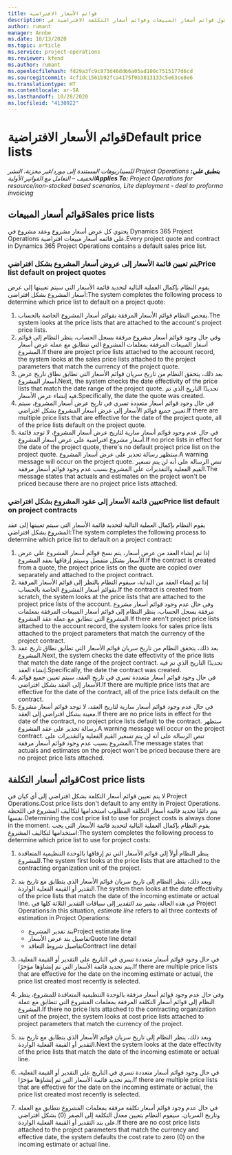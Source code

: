 ```yaml
---
title: قوائم الأسعار الافتراضية
description: يوفر هذا الموضوع معلومات حول قوائم أسعار المبيعات وقوائم أسعار التكلفة الافتراضية في Project Operations.
author: rumant
manager: Annbe
ms.date: 10/13/2020
ms.topic: article
ms.service: project-operations
ms.reviewer: kfend
ms.author: rumant
ms.openlocfilehash: fd29a3fc9c873d46dd66a05ad100c7515177d6cd
ms.sourcegitcommit: 4cf1dc1561b92fca4175f0b3813133c5e63ce8e6
ms.translationtype: HT
ms.contentlocale: ar-SA
ms.lasthandoff: 10/28/2020
ms.locfileid: "4130922"
---
```

# <a name="default-price-lists"></a><span data-ttu-id="e777c-103">قوائم الأسعار الافتراضية</span><span class="sxs-lookup"><span data-stu-id="e777c-103">Default price lists</span></span>

<span data-ttu-id="e777c-104">_**ينطبق علي:** ‏‫Project Operations للسيناريوهات المستندة إلى مورد/غير مخزنة‬، ‏‫النشر الخفيف – التعامل مع الفواتير الأولية‬_</span><span class="sxs-lookup"><span data-stu-id="e777c-104">_**Applies To:** Project Operations for resource/non-stocked based scenarios, Lite deployment - deal to proforma invoicing_</span></span>

## <a name="sales-price-lists"></a><span data-ttu-id="e777c-105">قوائم أسعار المبيعات</span><span class="sxs-lookup"><span data-stu-id="e777c-105">Sales price lists</span></span>

<span data-ttu-id="e777c-106">يحتوي كل عرض أسعار مشروع وعقد مشروع في Dynamics 365 Project Operations على قائمه أسعار مبيعات افتراضية.</span><span class="sxs-lookup"><span data-stu-id="e777c-106">Every project quote and contract in Dynamics 365 Project Operations contains a default sales price list.</span></span> 

### <a name="price-list-default-on-project-quotes"></a><span data-ttu-id="e777c-107">يتم تعيين قائمة الأسعار إلى عروض أسعار المشروع بشكل افتراضي</span><span class="sxs-lookup"><span data-stu-id="e777c-107">Price list default on project quotes</span></span>
<span data-ttu-id="e777c-108">يقوم النظام بإكمال العملية التالية لتحديد قائمة الأسعار التي سيتم تعيينها إلى عرض أسعار المشروع بشكل افتراضي:</span><span class="sxs-lookup"><span data-stu-id="e777c-108">The system completes the following process to determine which price list to default on a project quote:</span></span>

1. <span data-ttu-id="e777c-109">يفحص النظام قوائم الأسعار المرفقة بقوائم أسعار المشروع الخاصة بالحساب.</span><span class="sxs-lookup"><span data-stu-id="e777c-109">The system looks at the price lists that are attached to the account's project price lists.</span></span> 
2. <span data-ttu-id="e777c-110">وفي حال وجود قوائم أسعار مشروع مرفقة بسجل الحساب، ينظر النظام إلى قوائم أسعار المبيعات المرفقة بمعلمات المشروع التي تتطابق مع عملة عرض أسعار المشروع.</span><span class="sxs-lookup"><span data-stu-id="e777c-110">If there are project price lists attached to the account record, the system looks at the sales price lists attached to the project parameters that match the currency of the project quote.</span></span>
3. <span data-ttu-id="e777c-111">بعد ذلك، يتحقق النظام من تاريخ سريان قوائم الأسعار التي تطابق نطاق تاريخ عرض أسعار المشروع.</span><span class="sxs-lookup"><span data-stu-id="e777c-111">Next, the system checks the date effectivity of the price lists that match the date range of the project quote.</span></span> <span data-ttu-id="e777c-112">تحديدًا التاريخ الذي تم فيه إنشاء عرض الأسعار.</span><span class="sxs-lookup"><span data-stu-id="e777c-112">Specifically, the date the quote was created.</span></span>
4. <span data-ttu-id="e777c-113">في حال وجود قوائم أسعار متعددة تسري في تاريخ عرض أسعار المشروع، سيتم تعيين جميع قوائم الأسعار إلى عرض أسعار المشروع بشكل افتراضي.</span><span class="sxs-lookup"><span data-stu-id="e777c-113">If there are multiple price lists that are effective for the date of the project quote, all of the price lists default on the project quote.</span></span>
5. <span data-ttu-id="e777c-114">في حال عدم وجود قوائم أسعار سارية لتاريخ عرض أسعار المشروع، لا توجد قائمة أسعار مشروع افتراضية على عرض أسعار المشروع.</span><span class="sxs-lookup"><span data-stu-id="e777c-114">If no price lists in effect for the date of the project quote, there's no default project price list on the project quote.</span></span> <span data-ttu-id="e777c-115">ستظهر رسالة تحذير على عرض أسعار المشروع.</span><span class="sxs-lookup"><span data-stu-id="e777c-115">A warning message will occur on the project quote.</span></span> <span data-ttu-id="e777c-116">تنص الرسالة على أنه لن يتم تسعير القيم الفعلية والتقديرات على المشروع بسبب عدم وجود قوائم أسعار مرفقة.</span><span class="sxs-lookup"><span data-stu-id="e777c-116">The message states that actuals and estimates on the project won't be priced because there are no project price lists attached.</span></span>

### <a name="price-list-default-on-project-contracts"></a><span data-ttu-id="e777c-117">تعيين قائمة الأسعار إلى عقود المشروع بشكل افتراضي</span><span class="sxs-lookup"><span data-stu-id="e777c-117">Price list default on project contracts</span></span> 
<span data-ttu-id="e777c-118">يقوم النظام بإكمال العملية التالية لتحديد قائمة الأسعار التي سيتم تعيينها إلى عقد المشروع بشكل افتراضي:</span><span class="sxs-lookup"><span data-stu-id="e777c-118">The system completes the following process to determine which price list to default on a project contract:</span></span>

1. <span data-ttu-id="e777c-119">إذا تم إنشاء العقد من عرض أسعار، يتم نسخ قوائم أسعار المشروع على عرض الأسعار بشكل منفصل وسيتم إرفاقها بعقد المشروع.</span><span class="sxs-lookup"><span data-stu-id="e777c-119">If the contract is created from a quote, the project price lists on the quote are copied over separately and attached to the project contract.</span></span>
2. <span data-ttu-id="e777c-120">إذا تم إنشاء العقد من البداية، سيقوم النظام بالنظر إلى قوائم الأسعار المرفقة بقوائم أسعار المشروع الخاصة بالحساب.</span><span class="sxs-lookup"><span data-stu-id="e777c-120">If the contract is created from scratch, the system looks at the price lists that are attached to the project price lists of the account.</span></span> <span data-ttu-id="e777c-121">وفي حال عدم وجود قوائم أسعار مشروع مرفقة بسجل الحساب، ينظر النظام إلى قوائم أسعار المبيعات المرفقة بمعلمات المشروع التي تتطابق مع عملة عقد المشروع.</span><span class="sxs-lookup"><span data-stu-id="e777c-121">If there aren't project price lists attached to the account record, the system looks for sales price lists attached to the project parameters that match the currency of the project contract.</span></span>
4. <span data-ttu-id="e777c-122">بعد ذلك، يتحقق النظام من تاريخ سريان قوائم الأسعار التي تطابق نطاق تاريخ عقد المشروع.</span><span class="sxs-lookup"><span data-stu-id="e777c-122">Next, the system checks the date effectivity of the price lists that match the date range of the project contract.</span></span> <span data-ttu-id="e777c-123">تحديدًا التاريخ الذي تم فيه إنشاء العقد.</span><span class="sxs-lookup"><span data-stu-id="e777c-123">Specifically, the date the contract was created.</span></span>
5. <span data-ttu-id="e777c-124">في حال وجود قوائم أسعار متعددة تسري في تاريخ العقد، سيتم تعيين جميع قوائم الأسعار إلى العقد بشكل افتراضي.</span><span class="sxs-lookup"><span data-stu-id="e777c-124">If there are multiple price lists that are effective for the date of the contract, all of the price lists default on the contract.</span></span>
6. <span data-ttu-id="e777c-125">في حال عدم وجود قوائم أسعار سارية لتاريخ العقد، لا توجد قوائم أسعار مشروع معينة بشكل افتراضي إلى العقد.</span><span class="sxs-lookup"><span data-stu-id="e777c-125">If there are no price lists in effect for the date of the contract, no project price lists default to the contract.</span></span> <span data-ttu-id="e777c-126">ستظهر رسالة تحذير على عقد المشروع.</span><span class="sxs-lookup"><span data-stu-id="e777c-126">A warning message will occur on the project contract.</span></span> <span data-ttu-id="e777c-127">تنص الرسالة على أنه لن يتم تسعير القيم الفعلية والتقديرات على المشروع بسبب عدم وجود قوائم أسعار مرفقة.</span><span class="sxs-lookup"><span data-stu-id="e777c-127">The message states that actuals and estimates on the project won't be priced because there are no project price lists attached.</span></span>

## <a name="cost-price-lists"></a><span data-ttu-id="e777c-128">قوائم أسعار التكلفة</span><span class="sxs-lookup"><span data-stu-id="e777c-128">Cost price lists</span></span>

<span data-ttu-id="e777c-129">لا يتم تعيين قوائم أسعار التكلفة بشكل افتراضي إلى أي كيان في Project Operations.</span><span class="sxs-lookup"><span data-stu-id="e777c-129">Cost price lists don't default to any entity in Project Operations.</span></span> <span data-ttu-id="e777c-130">يتم دائمًا تحديد قائمة أسعار التكلفة المطلوب استخدامها لتكاليف المشروع في اللحظة نفسها.</span><span class="sxs-lookup"><span data-stu-id="e777c-130">Determining the cost price list to use for project costs is always done in the moment.</span></span> <span data-ttu-id="e777c-131">يقوم النظام بإكمال العملية التالية لتحديد قائمة الأسعار التي يجب استخدامها لتكاليف المشروع:</span><span class="sxs-lookup"><span data-stu-id="e777c-131">The system completes the following process to determine which price list to use for project costs:</span></span>

1. <span data-ttu-id="e777c-132">ينظر النظام أولاً إلى قوائم الأسعار التي تم إرفاقها بالوحدة التنظيمية المتعاقدة للمشروع.</span><span class="sxs-lookup"><span data-stu-id="e777c-132">The system first looks at the price lists that are attached to the contracting organization unit of the project.</span></span>
2. <span data-ttu-id="e777c-133">وبعد ذلك، ينظر النظام إلى تاريخ سريان قوائم الأسعار الذي يتطابق مع تاريخ بند التقدير أو القيمة الفعلية الواردة.</span><span class="sxs-lookup"><span data-stu-id="e777c-133">The system then looks at the date effectivity of the price lists that match the date of the incoming estimate or actual line.</span></span> <span data-ttu-id="e777c-134">في هذه الحالة، يشير *بند التقدير* إلى سياقات التقدير الثلاثة كلها في Project Operations:</span><span class="sxs-lookup"><span data-stu-id="e777c-134">In this situation, *estimate line* refers to all three contexts of estimation in Project Operations:</span></span>

    - <span data-ttu-id="e777c-135">بند تقدير المشروع</span><span class="sxs-lookup"><span data-stu-id="e777c-135">Project estimate line</span></span>
    - <span data-ttu-id="e777c-136">تفاصيل بند عرض الأسعار‬</span><span class="sxs-lookup"><span data-stu-id="e777c-136">Quote line detail</span></span>
    - <span data-ttu-id="e777c-137">تفاصيل شروط التعاقد</span><span class="sxs-lookup"><span data-stu-id="e777c-137">Contract line detail</span></span>
  
3. <span data-ttu-id="e777c-138">في حال وجود قوائم أسعار متعددة تسري في التاريخ على التقدير أو القيمة الفعلية، يتم تحديد قائمة الأسعار التي تم إنشاؤها مؤخرًا.</span><span class="sxs-lookup"><span data-stu-id="e777c-138">If there are multiple price lists that are effective for the date on the incoming estimate or actual, the price list created most recently is selected.</span></span>
4. <span data-ttu-id="e777c-139">وفي حال عدم وجود قوائم أسعار مرفقة بالوحدة التنظيمية المتعاقدة للمشروع، ينظر النظام إلى قوائم أسعار التكلفة المرفقة بمعلمات المشروع التي تتطابق مع عملة المشروع.</span><span class="sxs-lookup"><span data-stu-id="e777c-139">If there no price lists attached to the contracting organization unit of the project, the system looks at cost price lists attached to project parameters that match the currency of the project.</span></span>
5. <span data-ttu-id="e777c-140">وبعد ذلك، ينظر النظام إلى تاريخ سريان قوائم الأسعار الذي يتطابق مع تاريخ بند التقدير أو القيمة الفعلية الواردة.</span><span class="sxs-lookup"><span data-stu-id="e777c-140">Next the system looks at the date effectivity of the price lists that match the date of the incoming estimate or actual line.</span></span> 
6. <span data-ttu-id="e777c-141">في حال وجود قوائم أسعار متعددة تسري في التاريخ على التقدير أو القيمة الفعلية، يتم تحديد قائمة الأسعار التي تم إنشاؤها مؤخرًا.</span><span class="sxs-lookup"><span data-stu-id="e777c-141">If there are multiple price lists that are effective for the date on the incoming estimate or actual, the price list created most recently is selected.</span></span>
7. <span data-ttu-id="e777c-142">في حال عدم وجود قوائم أسعار تكلفة مرفقة بمعلمات المشروع تتطابق مع العملة وتاريخ السريان، سيقوم النظام بتعيين معدل التكلفة إلى الصفر (0) بشكل افتراضي على بند التقدير أو القيمة الفعلية الواردة.</span><span class="sxs-lookup"><span data-stu-id="e777c-142">If there are no cost price lists attached to the project parameters that match the currency and effective date, the system defaults the cost rate to zero (0) on the incoming estimate or actual line.</span></span>
